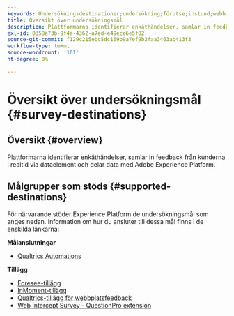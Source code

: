 ```yaml
---
keywords: Undersökningsdestinationer;undersökning;förutse;instund;webbinfångsundersökningar;frågor
title: Översikt över undersökningsmål
description: Plattformarna identifierar enkäthändelser, samlar in feedback från kunderna i realtid via dataelement och delar data med Adobe Experience Platform.
exl-id: 0358a73b-9f4a-4362-a7ed-e49ece6e5f02
source-git-commit: f129c215ebc5dc169b9a7ef9b3faa3463ab413f3
workflow-type: tm+mt
source-wordcount: '101'
ht-degree: 0%

---
```


# Översikt över undersökningsmål {#survey-destinations}

## Översikt {#overview}

Plattformarna identifierar enkäthändelser, samlar in feedback från kunderna i realtid via dataelement och delar data med Adobe Experience Platform.

## Målgrupper som stöds {#supported-destinations}

För närvarande stöder Experience Platform de undersökningsmål som anges nedan. Information om hur du ansluter till dessa mål finns i de enskilda länkarna:

**Målanslutningar**

* [Qualtrics Automations](./qualtrics-automations.md)

**Tillägg**

* [Foresee-tillägg](./foresee.md)
* [InMoment-tillägg](./inmoment.md)
* [Qualtrics-tillägg för webbplatsfeedback](./qualtrics.md)
* [Web Intercept Survey - QuestionPro extension](./web-intercept-surveys.md)
